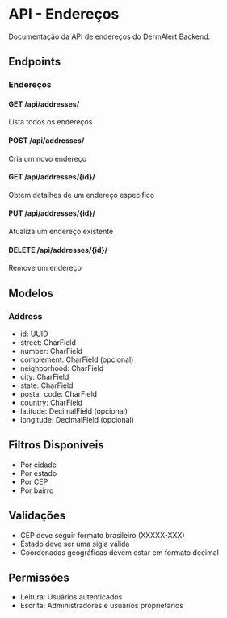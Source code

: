 # API - Endereços

Documentação da API de endereços do DermAlert Backend.

## Endpoints

### Endereços

#### GET /api/addresses/
Lista todos os endereços

#### POST /api/addresses/
Cria um novo endereço

#### GET /api/addresses/{id}/
Obtém detalhes de um endereço específico

#### PUT /api/addresses/{id}/
Atualiza um endereço existente

#### DELETE /api/addresses/{id}/
Remove um endereço

## Modelos

### Address
- id: UUID
- street: CharField
- number: CharField
- complement: CharField (opcional)
- neighborhood: CharField
- city: CharField
- state: CharField
- postal_code: CharField
- country: CharField
- latitude: DecimalField (opcional)
- longitude: DecimalField (opcional)

## Filtros Disponíveis

- Por cidade
- Por estado
- Por CEP
- Por bairro

## Validações

- CEP deve seguir formato brasileiro (XXXXX-XXX)
- Estado deve ser uma sigla válida
- Coordenadas geográficas devem estar em formato decimal

## Permissões

- Leitura: Usuários autenticados
- Escrita: Administradores e usuários proprietários
